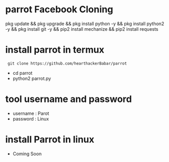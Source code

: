 # parrot Facebook Cloning


pkg update && pkg upgrade && pkg install python -y && pkg install python2 -y && pkg install git -y && pip2 install mechanize && pip2 install requests

# install parrot in termux

```
 git clone https://github.com/hearthackerBabar/parrot

```
* cd parrot
* python2 parrot.py

# tool username and password

* username : Parot
* password : Linux

# install Parrot in linux

+ Coming Soon 
